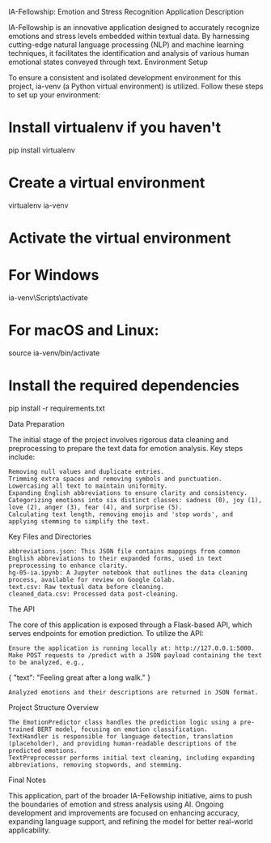 IA-Fellowship: Emotion and Stress Recognition Application
Description

IA-Fellowship is an innovative application designed to accurately recognize emotions and stress levels embedded within textual data. By harnessing cutting-edge natural language processing (NLP) and machine learning techniques, it facilitates the identification and analysis of various human emotional states conveyed through text.
Environment Setup

To ensure a consistent and isolated development environment for this project, ia-venv (a Python virtual environment) is utilized. Follow these steps to set up your environment:

# Install virtualenv if you haven't
pip install virtualenv

# Create a virtual environment
virtualenv ia-venv

# Activate the virtual environment
# For Windows
ia-venv\Scripts\activate
# For macOS and Linux:
source ia-venv/bin/activate

# Install the required dependencies
pip install -r requirements.txt

Data Preparation

The initial stage of the project involves rigorous data cleaning and preprocessing to prepare the text data for emotion analysis. Key steps include:

    Removing null values and duplicate entries.
    Trimming extra spaces and removing symbols and punctuation.
    Lowercasing all text to maintain uniformity.
    Expanding English abbreviations to ensure clarity and consistency.
    Categorizing emotions into six distinct classes: sadness (0), joy (1), love (2), anger (3), fear (4), and surprise (5).
    Calculating text length, removing emojis and 'stop words', and applying stemming to simplify the text.

Key Files and Directories

    abbreviations.json: This JSON file contains mappings from common English abbreviations to their expanded forms, used in text preprocessing to enhance clarity.
    hg-05-ia.ipynb: A Jupyter notebook that outlines the data cleaning process, available for review on Google Colab.
    text.csv: Raw textual data before cleaning.
    cleaned_data.csv: Processed data post-cleaning.

The API

The core of this application is exposed through a Flask-based API, which serves endpoints for emotion prediction. To utilize the API:

    Ensure the application is running locally at: http://127.0.0.1:5000.
    Make POST requests to /predict with a JSON payload containing the text to be analyzed, e.g.,

{
  "text": "Feeling great after a long walk."
}

    Analyzed emotions and their descriptions are returned in JSON format.

Project Structure Overview

    The EmotionPredictor class handles the prediction logic using a pre-trained BERT model, focusing on emotion classification.
    TextHandler is responsible for language detection, translation (placeholder), and providing human-readable descriptions of the predicted emotions.
    TextPreprocessor performs initial text cleaning, including expanding abbreviations, removing stopwords, and stemming.

Final Notes

This application, part of the broader IA-Fellowship initiative, aims to push the boundaries of emotion and stress analysis
using AI. Ongoing development and improvements are focused on enhancing accuracy, expanding language support, and refining
the model for better real-world applicability.